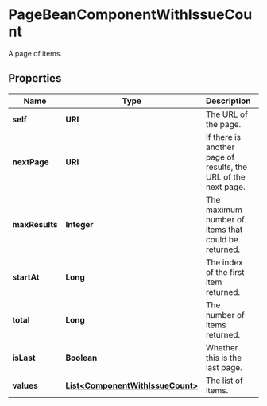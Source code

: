 

# PageBeanComponentWithIssueCount

A page of items.

## Properties

| Name | Type | Description | Notes |
|------------ | ------------- | ------------- | -------------|
|**self** | **URI** | The URL of the page. |  [optional] [readonly] |
|**nextPage** | **URI** | If there is another page of results, the URL of the next page. |  [optional] [readonly] |
|**maxResults** | **Integer** | The maximum number of items that could be returned. |  [optional] [readonly] |
|**startAt** | **Long** | The index of the first item returned. |  [optional] [readonly] |
|**total** | **Long** | The number of items returned. |  [optional] [readonly] |
|**isLast** | **Boolean** | Whether this is the last page. |  [optional] [readonly] |
|**values** | [**List&lt;ComponentWithIssueCount&gt;**](ComponentWithIssueCount.md) | The list of items. |  [optional] [readonly] |



